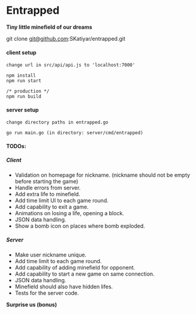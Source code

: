 # Entrapped
__Tiny little minefield of our dreams__

git clone git@github.com:SKatiyar/entrapped.git

#### client setup 
```
change url in src/api/api.js to 'localhost:7000'

npm install 
npm run start

/* production */
npm run build
```

#### server setup
```
change directory paths in entrapped.go

go run main.go (in directory: server/cmd/entrapped)
```

#### TODOs:
##### Client
- Validation on homepage for nickname. (nickname should not be empty before starting the game)
- Handle errors from server.
- Add extra life to minefield.
- Add time limit UI to each game round.
- Add capability to exit a game.
- Animations on losing a life, opening a block.
- JSON data handling.
- Show a bomb icon on places where bomb exploded.

##### Server
- Make user nickname unique.
- Add time limit to each game round.
- Add capability of adding minefield for opponent.
- Add capability to start a new game on same connection.
- JSON data handling.
- Minefield should also have hidden lifes.
- Tests for the server code.

**Surprise us (bonus)**

